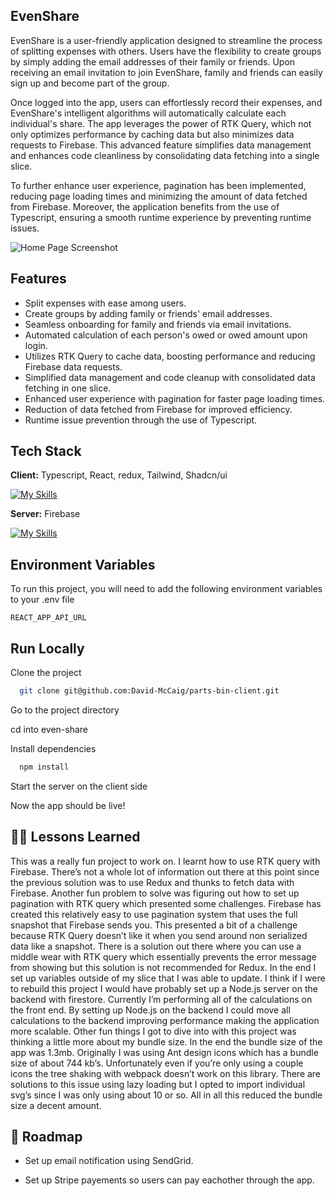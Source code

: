 ## EvenShare

EvenShare is a user-friendly application designed to streamline the process of splitting expenses with others. Users have the flexibility to create groups by simply adding the email addresses of their family or friends. Upon receiving an email invitation to join EvenShare, family and friends can easily sign up and become part of the group.

Once logged into the app, users can effortlessly record their expenses, and EvenShare's intelligent algorithms will automatically calculate each individual's share. The app leverages the power of RTK Query, which not only optimizes performance by caching data but also minimizes data requests to Firebase. This advanced feature simplifies data management and enhances code cleanliness by consolidating data fetching into a single slice.

To further enhance user experience, pagination has been implemented, reducing page loading times and minimizing the amount of data fetched from Firebase. Moreover, the application benefits from the use of Typescript, ensuring a smooth runtime experience by preventing runtime issues.


![Home Page Screenshot](https://res.cloudinary.com/dui1zm17r/image/upload/v1695007503/Github/image_1_iucg11.png)

## Features
- Split expenses with ease among users.
- Create groups by adding family or friends' email addresses.
- Seamless onboarding for family and friends via email invitations.
- Automated calculation of each person's owed or owed amount upon login.
- Utilizes RTK Query to cache data, boosting performance and reducing Firebase data requests.
- Simplified data management and code cleanup with consolidated data fetching in one slice.
- Enhanced user experience with pagination for faster page loading times.
- Reduction of data fetched from Firebase for improved efficiency.
- Runtime issue prevention through the use of Typescript.


## Tech Stack

**Client:** 
Typescript, React, redux, Tailwind, Shadcn/ui 

[![My Skills](https://skillicons.dev/icons?i=typescript,react,tailwind,redux)](https://skillicons.dev)

**Server:**
Firebase

[![My Skills](https://skillicons.dev/icons?i=firebase)](https://skillicons.dev)

## Environment Variables

To run this project, you will need to add the following environment variables to your .env file

`REACT_APP_API_URL`

## Run Locally

Clone the project

```bash
  git clone git@github.com:David-McCaig/parts-bin-client.git
```

Go to the project directory

cd into even-share

Install dependencies

```bash
  npm install 
```

Start the server on the client side 

Now the app should be live! 

## 🧑‍🎓 Lessons Learned

This was a really fun project to work on. I learnt how to use RTK query with Firebase. There’s not a whole lot of information out there at this point since the previous solution was to use Redux and thunks to fetch data with Firebase. Another fun problem to solve was figuring out how to set up pagination with RTK query which presented some challenges. Firebase has created this relatively easy to use pagination system that uses the full snapshot that Firebase sends you. This presented a bit of a challenge because RTK Query doesn’t like it when you send around non serialized data like a snapshot. There is a solution out there where you can use a middle wear with RTK query which essentially prevents the error message from showing but this solution is not recommended for Redux. In the end I set up variables outside of my slice that I was able to update. I think if I were to rebuild this project I would have probably set up a Node.js server on the backend with firestore. Currently I’m performing all of the calculations on the front end. By setting up Node.js on the backend I could move all calculations to the backend improving performance making the application more scalable. Other fun things I got to dive into with this project was thinking a little more about my bundle size. In the end the bundle size of the app was 1.3mb. Originally I was using Ant design icons which has a bundle size of about 744 kb’s. Unfortunately even if you’re only using a couple icons the tree shaking with webpack doesn’t work on this library. There are solutions to this issue using lazy loading but I opted to import individual svg’s since I was only using about 10 or so. All in all this reduced the bundle size a decent amount.

## 🧭 Roadmap

- Set up email notification using SendGrid.

- Set up Stripe payements so users can pay eachother through the app.
